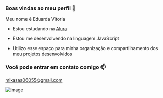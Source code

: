 ### Boas vindas ao meu perfil 🌸

Meu nome é Eduarda Vitoria

- Estou estudando na [Alura](https://www.alura.com.br)
  
- Estou me desenvolvendo na linguagem JavaScript
- Utilizo esse espaço para minha organização e compartilhamento dos meu projetos desenvolvidos

### Você pode entrar em contato comigo 📫

mikasaa06055@gmail.com

  ![image](https://github.com/duda011/duda011/assets/173202840/f5d76e49-8d90-4496-a039-2eda240142ea)
